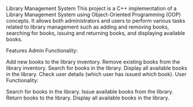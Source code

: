 Library Management System
This project is a C++ implementation of a Library Management System using Object-Oriented Programming (OOP) concepts. It allows both administrators and users to perform various tasks related to library management such as adding and removing books, searching for books, issuing and returning books, and displaying available books.

Features
Admin Functionality:

Add new books to the library inventory.
Remove existing books from the library inventory.
Search for books in the library.
Display all available books in the library.
Check user details (which user has issued which book).
User Functionality:

Search for books in the library.
Issue available books from the library.
Return books to the library.
Display all available books in the library.
